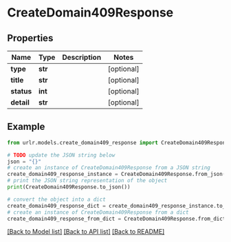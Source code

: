 # CreateDomain409Response


## Properties

Name | Type | Description | Notes
------------ | ------------- | ------------- | -------------
**type** | **str** |  | [optional] 
**title** | **str** |  | [optional] 
**status** | **int** |  | [optional] 
**detail** | **str** |  | [optional] 

## Example

```python
from urlr.models.create_domain409_response import CreateDomain409Response

# TODO update the JSON string below
json = "{}"
# create an instance of CreateDomain409Response from a JSON string
create_domain409_response_instance = CreateDomain409Response.from_json(json)
# print the JSON string representation of the object
print(CreateDomain409Response.to_json())

# convert the object into a dict
create_domain409_response_dict = create_domain409_response_instance.to_dict()
# create an instance of CreateDomain409Response from a dict
create_domain409_response_from_dict = CreateDomain409Response.from_dict(create_domain409_response_dict)
```
[[Back to Model list]](../README.md#documentation-for-models) [[Back to API list]](../README.md#documentation-for-api-endpoints) [[Back to README]](../README.md)


